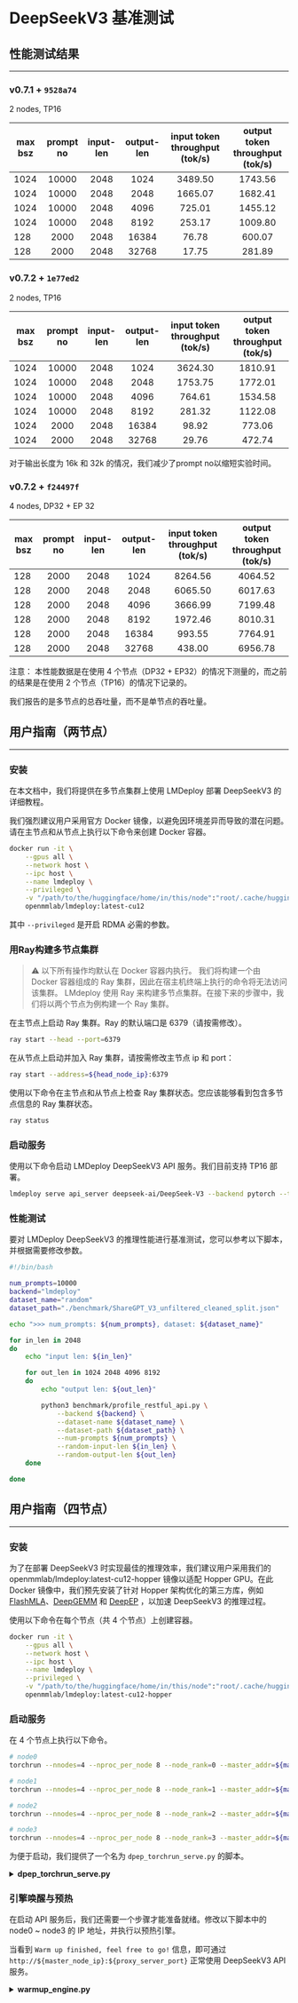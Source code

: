 # DeepSeekV3 基准测试

## 性能测试结果

______________________________________________________________________

### v0.7.1 + `9528a74`

2 nodes, TP16

| max bsz | prompt no | input-len | output-len | input token throughput (tok/s) | output token throughput (tok/s) |
| ------- | :-------: | :-------: | :--------: | :----------------------------: | :-----------------------------: |
| 1024    |   10000   |   2048    |    1024    |            3489.50             |             1743.56             |
| 1024    |   10000   |   2048    |    2048    |            1665.07             |             1682.41             |
| 1024    |   10000   |   2048    |    4096    |             725.01             |             1455.12             |
| 1024    |   10000   |   2048    |    8192    |             253.17             |             1009.80             |
| 128     |   2000    |   2048    |   16384    |             76.78              |             600.07              |
| 128     |   2000    |   2048    |   32768    |             17.75              |             281.89              |

### v0.7.2 + `1e77ed2`

2 nodes, TP16

| max bsz | prompt no | input-len | output-len | input token throughput (tok/s) | output token throughput (tok/s) |
| ------- | :-------: | :-------: | :--------: | :----------------------------: | :-----------------------------: |
| 1024    |   10000   |   2048    |    1024    |            3624.30             |             1810.91             |
| 1024    |   10000   |   2048    |    2048    |            1753.75             |             1772.01             |
| 1024    |   10000   |   2048    |    4096    |             764.61             |             1534.58             |
| 1024    |   10000   |   2048    |    8192    |             281.32             |             1122.08             |
| 1024    |   2000    |   2048    |   16384    |             98.92              |             773.06              |
| 1024    |   2000    |   2048    |   32768    |             29.76              |             472.74              |

对于输出长度为 16k 和 32k 的情况，我们减少了prompt no以缩短实验时间。

### v0.7.2 + `f24497f`

4 nodes, DP32 + EP 32

| max bsz | prompt no | input-len | output-len | input token throughput (tok/s) | output token throughput (tok/s) |
| ------- | :-------: | :-------: | :--------: | :----------------------------: | :-----------------------------: |
| 128     |   2000    |   2048    |    1024    |            8264.56             |             4064.52             |
| 128     |   2000    |   2048    |    2048    |            6065.50             |             6017.63             |
| 128     |   2000    |   2048    |    4096    |            3666.99             |             7199.48             |
| 128     |   2000    |   2048    |    8192    |            1972.46             |             8010.31             |
| 128     |   2000    |   2048    |   16384    |             993.55             |             7764.91             |
| 128     |   2000    |   2048    |   32768    |             438.00             |             6956.78             |

注意： 本性能数据是在使用 4 个节点（DP32 + EP32）的情况下测量的，而之前的结果是在使用 2 个节点（TP16）的情况下记录的。

我们报告的是多节点的总吞吐量，而不是单节点的吞吐量。

## 用户指南（两节点）

______________________________________________________________________

### 安装

在本文档中，我们将提供在多节点集群上使用 LMDeploy 部署 DeepSeekV3 的详细教程。

我们强烈建议用户采用官方 Docker 镜像，以避免因环境差异而导致的潜在问题。请在主节点和从节点上执行以下命令来创建 Docker 容器。

```bash
docker run -it \
    --gpus all \
    --network host \
    --ipc host \
    --name lmdeploy \
    --privileged \
    -v "/path/to/the/huggingface/home/in/this/node":"root/.cache/huggingface" \
    openmmlab/lmdeploy:latest-cu12
```

其中 `--privileged` 是开启 RDMA 必需的参数。

### 用Ray构建多节点集群

> :warning: 以下所有操作均默认在 Docker 容器内执行。
> 我们将构建一个由 Docker 容器组成的 Ray 集群，因此在宿主机终端上执行的命令将无法访问该集群。
> LMdeploy 使用 Ray 来构建多节点集群。在接下来的步骤中，我们将以两个节点为例构建一个 Ray 集群。

在主节点上启动 Ray 集群。Ray 的默认端口是 6379（请按需修改）。

```bash
ray start --head --port=6379
```

在从节点上启动并加入 Ray 集群，请按需修改主节点 ip 和 port：

```bash
ray start --address=${head_node_ip}:6379
```

使用以下命令在主节点和从节点上检查 Ray 集群状态。您应该能够看到包含多节点信息的 Ray 集群状态。

```bash
ray status
```

### 启动服务

使用以下命令启动 LMDeploy DeepSeekV3 API 服务。我们目前支持 TP16 部署。

```bash
lmdeploy serve api_server deepseek-ai/DeepSeek-V3 --backend pytorch --tp 16
```

### 性能测试

要对 LMDeploy DeepSeekV3 的推理性能进行基准测试，您可以参考以下脚本，并根据需要修改参数。

```bash
#!/bin/bash

num_prompts=10000
backend="lmdeploy"
dataset_name="random"
dataset_path="./benchmark/ShareGPT_V3_unfiltered_cleaned_split.json"

echo ">>> num_prompts: ${num_prompts}, dataset: ${dataset_name}"

for in_len in 2048
do
    echo "input len: ${in_len}"

    for out_len in 1024 2048 4096 8192
    do
        echo "output len: ${out_len}"

        python3 benchmark/profile_restful_api.py \
            --backend ${backend} \
            --dataset-name ${dataset_name} \
            --dataset-path ${dataset_path} \
            --num-prompts ${num_prompts} \
            --random-input-len ${in_len} \
            --random-output-len ${out_len}
    done

done

```

## 用户指南（四节点）

______________________________________________________________________

### 安装

为了在部署 DeepSeekV3 时实现最佳的推理效率，我们建议用户采用我们的 openmmlab/lmdeploy:latest-cu12-hopper 镜像以适配 Hopper GPU。在此 Docker 镜像中，我们预先安装了针对 Hopper 架构优化的第三方库，例如 [FlashMLA](https://github.com/deepseek-ai/FlashMLA)、[DeepGEMM](https://github.com/deepseek-ai/DeepGEMM) 和 [DeepEP](https://github.com/deepseek-ai/DeepEP) ，以加速 DeepSeekV3 的推理过程。

使用以下命令在每个节点（共 4 个节点）上创建容器。

```bash
docker run -it \
    --gpus all \
    --network host \
    --ipc host \
    --name lmdeploy \
    --privileged \
    -v "/path/to/the/huggingface/home/in/this/node":"root/.cache/huggingface" \
    openmmlab/lmdeploy:latest-cu12-hopper
```

### 启动服务

在 4 个节点上执行以下命令。

```bash
# node0
torchrun --nnodes=4 --nproc_per_node 8 --node_rank=0 --master_addr=${master_node_ip} --master_port=29500 dpep_torchrun_serve.py --proxy_url  http://${master_node_ip}:${proxy_server_port}

# node1
torchrun --nnodes=4 --nproc_per_node 8 --node_rank=1 --master_addr=${master_node_ip} --master_port=29500 dpep_torchrun_serve.py --proxy_url  http://${master_node_ip}:${proxy_server_port}

# node2
torchrun --nnodes=4 --nproc_per_node 8 --node_rank=2 --master_addr=${master_node_ip} --master_port=29500 dpep_torchrun_serve.py --proxy_url  http://${master_node_ip}:${proxy_server_port}

# node3
torchrun --nnodes=4 --nproc_per_node 8 --node_rank=3 --master_addr=${master_node_ip} --master_port=29500 dpep_torchrun_serve.py --proxy_url  http://${master_node_ip}:${proxy_server_port}
```

为便于启动，我们提供了一个名为 `dpep_torchrun_serve.py` 的脚本。

<details>
  <summary>
    <b>dpep_torchrun_serve.py</b>
  </summary>

```python
import os
import fire
import socket
from typing import List, Literal


def get_host_ip():
    try:
        s = socket.socket(socket.AF_INET, socket.SOCK_DGRAM)
        s.connect(("8.8.8.8", 80))
        ip = s.getsockname()[0]
    finally:
        s.close()
    return ip


def main(
    model_path: str = "deepseek-ai/DeepSeek-V3",
    tp: int = 1,
    dp: int = 32,
    ep: int = 32,
    proxy_url: str = "http://${master_node_ip}:${proxy_server_port}",
    port: int = 23333,
    backend: str = "pytorch",
):

    # get distributed env parameters
    world_size = int(os.environ.get("WORLD_SIZE", -1))
    global_rank = int(os.environ.get("RANK", -1))
    local_rank = int(os.environ.get("LOCAL_RANK", -1))

    # get current node api ip and port
    local_ip = get_host_ip()
    if isinstance(port, List):
        assert len(port) == world_size
        port = port[global_rank]
    else:
        port += global_rank * 10

    print(
        f"tp: {tp}, dp: {dp}, ep: {ep}, world_size: {world_size}, "
        f"global_rank: {global_rank}, local_rank: {local_rank}, "
        f"ip: {local_ip}, port: {port}"
    )

    # set lmdeploy DP distributed env variables
    os.environ['LMDEPLOY_DP_MASTER_ADDR'] = ${master_node_ip}
    os.environ['LMDEPLOY_DP_MASTER_PORT'] = str(29555)

    # build command with node-aware GPU assignment
    dp_rank = global_rank

    command = (
        f"CUDA_VISIBLE_DEVICES={local_rank} lmdeploy serve api_server {model_path} "
        f"--cache-max-entry-count 0.7 "
        f"--max-prefill-token-num 1000 "
        f"--server-name {local_ip} --server-port {port} "
        f"--tp {tp} --dp {dp} --ep {ep} --dp-rank {dp_rank} "
        f"--proxy-url {proxy_url} --backend {backend}"
    )

    print(f"Running command: {command}")
    os.system(command)


if __name__ == "__main__":
    fire.Fire(main)
```

</details>

### 引擎唤醒与预热

在启动 API 服务后，我们还需要一个步骤才能准备就绪。修改以下脚本中的 node0 ~ node3 的 IP 地址，并执行以预热引擎。

当看到 `Warm up finished, feel free to go!` 信息，即可通过 `http://${master_node_ip}:${proxy_server_port}` 正常使用 DeepSeekV3 API 服务。

<details>
  <summary>
    <b>warmup_engine.py</b>
  </summary>

```python
import asyncio
from openai import OpenAI


async def wake_up_node(dp_rank):
    text_prompt = "The quick brown fox jumps over the lazy dog."

    messages = [
        {"role": "user", "content": [{"type": "text", "text": text_prompt}]}
    ]

    base_port = 23333 + (dp_rank * 10)
    # node0
    if 0 <= dp_rank < 8:
        node_ip = ${node0_ip}
    # node1
    elif 8 <= dp_rank < 16:
        node_ip = ${node1_ip}
    # node2
    elif 16 <= dp_rank < 24:
        node_ip = ${node2_ip}
    # node3
    elif 24 <= dp_rank < 32:
        node_ip = ${node3_ip}

    base_url = f"http://{node_ip}:{base_port}/v1"
    print(f"wake up => {base_url}")

    # initialize the OpenAI client
    client = OpenAI(api_key="YOUR_API_KEY", base_url=base_url)

    try:
        # await the coroutine returned by asyncio.to_thread
        model_list = await asyncio.to_thread(client.models.list)
        model_name = model_list.data[0].id

        # await the coroutine for chat completion
        response = await asyncio.to_thread(
            client.chat.completions.create,
            model=model_name,
            messages=messages,
            max_tokens=20,
        )
        print(f"Response from {base_url}: {response}\n")
    except Exception as e:
        print(f"Error waking up {base_url}: {e}")


async def wake_up(dp_size):
    # create tasks for all ranks
    tasks = [wake_up_node(dp_rank) for dp_rank in range(dp_size)]
    await asyncio.gather(*tasks)


# run the asynchronous wake-up function
if __name__ == "__main__":
    dp_size = 32
    asyncio.run(wake_up(dp_size))
    print(">" * 50)
    print("Warm up finished, feel free to go!")
    print("<" * 50)
```

</details>
